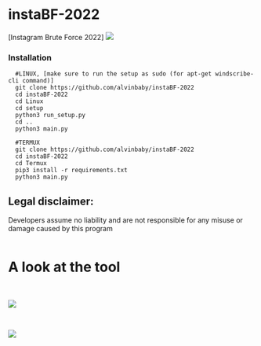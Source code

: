 
# instaBF-2022
[Instagram Brute Force 2022]
![](https://i.ibb.co/MShrzLz/banner-1-63224d117aacb.png)
### Installation
      #LINUX, [make sure to run the setup as sudo (for apt-get windscribe-cli command)]
      git clone https://github.com/alvinbaby/instaBF-2022
      cd instaBF-2022
      cd Linux
      cd setup
      python3 run_setup.py
      cd ..
      python3 main.py
      
      #TERMUX
      git clone https://github.com/alvinbaby/instaBF-2022
      cd instaBF-2022
      cd Termux
      pip3 install -r requirements.txt
      python3 main.py
      
      
      

## Legal disclaimer:

Developers assume no liability and are not responsible for any misuse or damage caused by this program



![]()


# A look at the tool

<br>


![](https://i.ibb.co/tPVVVx1/ksnip-20220705-231621.png)

<br>

![](https://camo.githubusercontent.com/27dc2735919e7b4e1142ffd2b7bed1f6884605750125a879a77c4f701dce7cc1/68747470733a2f2f692e6962622e636f2f5653516b46464c2f6b736e69702d32303232303730352d3233313730312e706e67)














### ⠀



